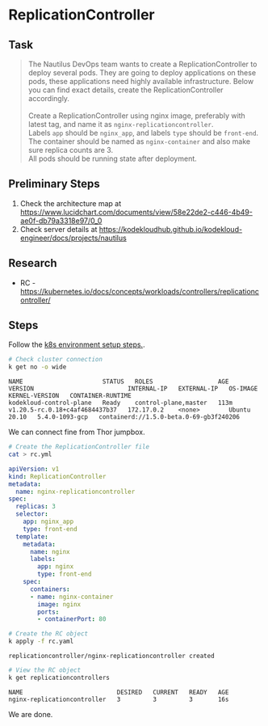 # ReplicationController

## Task

> The Nautilus DevOps team wants to create a ReplicationController to deploy several pods. They are going to deploy applications on these pods, these applications need highly available infrastructure. Below you can find exact details, create the ReplicationController accordingly.<br><br>Create a ReplicationController using nginx image, preferably with latest tag, and name it as `nginx-replicationcontroller`.<br>Labels `app` should be `nginx_app`, and labels `type` should be `front-end`. The container should be named as `nginx-container` and also make sure replica counts are 3.<br>All pods should be running state after deployment.


## Preliminary Steps

1. Check the architecture map at <https://www.lucidchart.com/documents/view/58e22de2-c446-4b49-ae0f-db79a3318e97/0_0>
2. Check server details at <https://kodekloudhub.github.io/kodekloud-engineer/docs/projects/nautilus>

## Research

* RC - https://kubernetes.io/docs/concepts/workloads/controllers/replicationcontroller/

## Steps

Follow the [k8s environment setup steps.](setup-k8s-env.md).

```bash
# Check cluster connection
k get no -o wide
```

```
NAME                      STATUS   ROLES                  AGE    VERSION                          INTERNAL-IP   EXTERNAL-IP   OS-IMAGE       KERNEL-VERSION   CONTAINER-RUNTIME
kodekloud-control-plane   Ready    control-plane,master   113m   v1.20.5-rc.0.18+c4af4684437b37   172.17.0.2    <none>        Ubuntu 20.10   5.4.0-1093-gcp   containerd://1.5.0-beta.0-69-gb3f240206
```

We can connect fine from Thor jumpbox.

```bash
# Create the ReplicationController file
cat > rc.yml
```

```yaml
apiVersion: v1
kind: ReplicationController
metadata:
  name: nginx-replicationcontroller
spec:
  replicas: 3
  selector:
    app: nginx_app
    type: front-end
  template:
    metadata:
      name: nginx
      labels:
        app: nginx
        type: front-end
    spec:
      containers:
      - name: nginx-container
        image: nginx
        ports:
        - containerPort: 80
```

```bash
# Create the RC object
k apply -f rc.yaml
```

```
replicationcontroller/nginx-replicationcontroller created
```

```bash
# View the RC object
k get replicationcontrollers 
```

```
NAME                          DESIRED   CURRENT   READY   AGE
nginx-replicationcontroller   3         3         3       16s
```

We are done.